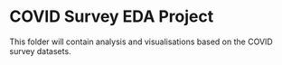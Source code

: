 # COVID Survey EDA Project

This folder will contain analysis and visualisations based on the COVID survey datasets.
